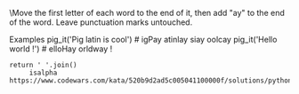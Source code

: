 \Move the first letter of each word to the end of it, then add "ay" to the end of the word. Leave punctuation marks untouched.

Examples
pig_it('Pig latin is cool') # igPay atinlay siay oolcay
pig_it('Hello world !')     # elloHay orldway !

```
return ' '.join()
	 isalpha
https://www.codewars.com/kata/520b9d2ad5c005041100000f/solutions/python
```
